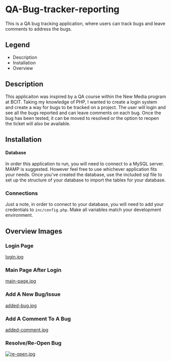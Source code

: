 # QA-Bug-tracker-reporting
 This is a QA bug tracking application, where users can track bugs and leave comments to address the bugs.

## Legend

- Description
- Installation
- Overview


## Description
This applicaiton was inspired by a QA course within the New Media program at BCIT. Taking my knowledge of PHP, I wanted to create a login system and create a way for bugs to be tracked on a project. The user will login and see all the bugs reported and can leave comments on each bug. Once the bug has been tested, it can be moved to resolved or the option to reopen the ticket will also be available.

## Installation
#### Database
In order this application to run, you will need to connect to a MySQL server. MAMP is suggested. However feel free to use whichever application fits your needs. Once you've created the database, use the included sql file to set up the structure of your database to import the tables for your database. 

### Connections
Just a note, in order to connect to your database, you will need to add your credentials to `inc/config.php`. Make all variables match your development environment.

## Overview Images

### Login Page
[login.jpg](https://postimg.cc/34HX28Dw)

### Main Page After Login
[main-page.jpg](https://postimg.cc/fkCc0hWw)

### Add A New Bug/Issue
[added-bug.jpg](https://postimg.cc/2qnvksXN)

### Add A Comment To A Bug
[added-comment.jpg](https://postimg.cc/620vRdXH)

### Resolve/Re-Open Bug
[![re-open.jpg](https://i.postimg.cc/1XpcsqLV/re-open.jpg)](https://postimg.cc/4Hxh1m4X)